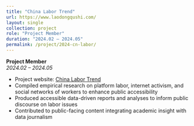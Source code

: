 ```yaml
---
title: "China Labor Trend"
url: https://www.laodongqushi.com/
layout: single
collection: project
role: "Project Member"
duration: "2024.02 – 2024.05"
permalink: /project/2024-cn-labor/
---
```


**Project Member**  
*2024.02 – 2024.05*

- Project website: [China Labor Trend](https://www.laodongqushi.com/)
- Compiled empirical research on platform labor, internet activism, and social networks of workers to enhance public accessibility  
- Produced accessible data-driven reports and analyses to inform public discourse on labor issues  
- Contributed to public-facing content integrating academic insight with data journalism
